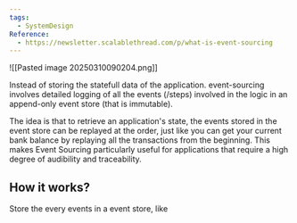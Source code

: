```yaml
---
tags:
  - SystemDesign
Reference:
  - https://newsletter.scalablethread.com/p/what-is-event-sourcing
---
```

![[Pasted image 20250310090204.png]]

Instead of storing the statefull data of the application. event-sourcing involves detailed logging of all the events (/steps) involved in the logic in an append-only event store (that is immutable).

The idea is that to retrieve an application's state, the events stored in the event store can be replayed at the order, just like you can get your current bank balance by replaying all the transactions from the beginning. This makes Event Sourcing particularly useful for applications that require a high degree of audibility and traceability.

## How it works?

Store the every events in a event store, like